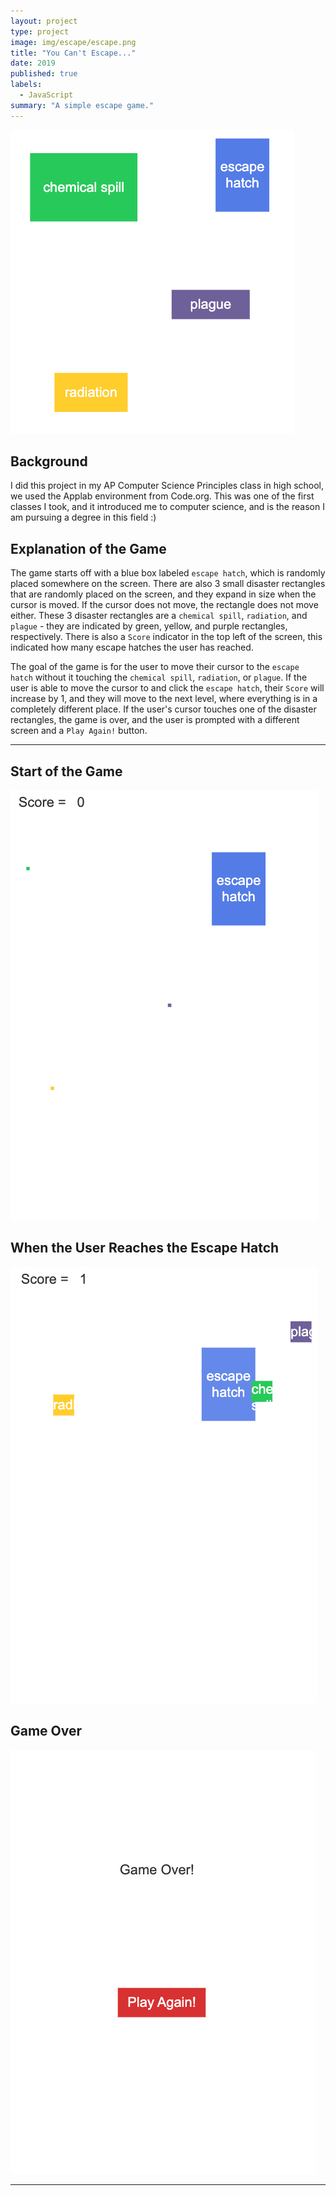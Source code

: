 ```yaml
---
layout: project
type: project
image: img/escape/escape.png
title: "You Can't Escape..."
date: 2019
published: true
labels:
  - JavaScript
summary: "A simple escape game."
---
```


<img class="img-fluid" src="../img/escape/escape.png">

## Background

I did this project in my AP Computer Science Principles class in high school, we used the Applab environment from Code.org. This was one of the first classes I took, and it introduced me to computer science, and is the reason I am pursuing a degree in this field :)

## Explanation of the Game

The game starts off with a blue box labeled `escape hatch`, which is randomly placed somewhere on the screen. There are also 3 small disaster rectangles that are randomly placed on the screen, and they expand in size when the cursor is moved. If the cursor does not move, the rectangle does not move either. These 3 disaster rectangles are a `chemical spill`, `radiation`, and `plague` - they are indicated by green, yellow, and purple rectangles, respectively. There is also a `Score` indicator in the top left of the screen, this indicated how many escape hatches the user has reached.

The goal of the game is for the user to move their cursor to the `escape hatch` without it touching the `chemical spill`, `radiation`, or `plague`. If the user is able to move the cursor to and click the `escape hatch`, their `Score` will increase by 1, and they will move to the next level, where everything is in a completely different place. If the user's cursor touches one of the disaster rectangles, the game is over, and the user is prompted with a different screen and a `Play Again!` button.

<hr>


## Start of the Game

<img class="img-fluid" src="../img/escape/escapeStart.png">

<br>

## When the User Reaches the Escape Hatch

<img class="img-fluid" src="../img/escape/escapeReached.png">

<br>

## Game Over

<img class="img-fluid" src="../img/escape/escapeGameOver.png">

<hr>

